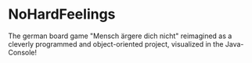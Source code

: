 # NoHardFeelings
The german board game "Mensch ärgere dich nicht" reimagined as a cleverly programmed and object-oriented project, visualized in the Java-Console!
